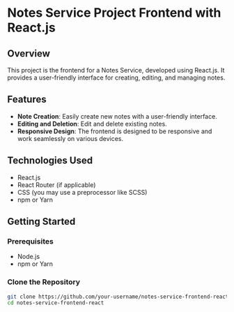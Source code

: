 # Notes Service Project Frontend with React.js

## Overview

This project is the frontend for a Notes Service, developed using React.js. It provides a user-friendly interface for creating, editing, and managing notes.

## Features

- **Note Creation**: Easily create new notes with a user-friendly interface.
- **Editing and Deletion**: Edit and delete existing notes.
- **Responsive Design**: The frontend is designed to be responsive and work seamlessly on various devices.

## Technologies Used

- React.js
- React Router (if applicable)
- CSS (you may use a preprocessor like SCSS)
- npm or Yarn

## Getting Started

### Prerequisites

- Node.js
- npm or Yarn

### Clone the Repository

```bash
git clone https://github.com/your-username/notes-service-frontend-react.git
cd notes-service-frontend-react
